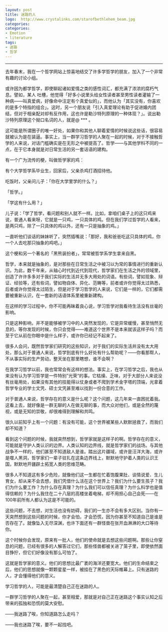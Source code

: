 ```yaml
---
layout: post
title: 迷路的人
logo:  http://www.crystalinks.com/starofbethlehem_beam.jpg
categories:
categories:
- Emotion
- literature
tags:
- 迷路
- 哲学
---
```

---

去年春末，我在一个哲学网站上惊喜地结交了许多学哲学的朋友，加入了一个非常有趣的讨论小组。  

或许因为都学哲学，即使聊起诸如爱情之类的感性词汇，都充满了浓浓的腐朽气息。譬如，某人 吐槽，他觉得「好多小说里头给女性读者甚至男性读者灌输了一种病——叫真爱病，好像命中注定有个真爱似的」，而他认为「其实没有，你喜欢的是多个特指的组合」。这时，另一个朋友说「引入真爱理论有助于促进婚内团结，但对于相亲配对却有反作用，这也许是勒沙特列原理的一种体现？」。说出勒沙特列原理这个拗口名词的人，就是@ *** 。   

这可能是所谓圈子的唯一好处，如果你和其他人聊着爱情的时候说这些话，很容易就被认为是在装逼。事实上，当一群学习哲学的人聚在一起的时候，对于不接触哲学的人来说，对话门槛确实是在无形之中被提高了。哲学——与其他学科不同的一点，在于它本身就是对日常生活的另一套话语的建构。  

有一个广为流传的梗，叫做哲学家的鸡：  
  


有个大学哲学系毕业生，回家后，父亲杀鸡打酒招待他。  

吃饭时，父亲问儿子：「你在大学里学的什么？」  

「哲学。」  

「学这有什么用？」  

儿子说：「学了哲学，看问题和别人就不一样。比如，拿咱们桌子上的这只鸡来说，普通人看来呀，它就是一只鸡，一只具体的鸡。但在我们学过哲学的人看来，是两只鸡，除了一只具体的鸡以外，还有一只是抽象的鸡。」  

一直听他们谈话的妹妹听了，突然插嘴说：「那好，我和爸爸吃这只具体的鸡，你一个人去吃那只抽象的鸡吧。」  


这个梗和另一个著名的「黑熊装扮者」，常常被哲学系学生拿来自黑。  


哲学，本来就是抽象的，是对那些在日常生活之中被习以为常的事情进行的重新认识。为此，数千年来，从轴心时代到近代到现代，哲学家们在生活之外的领域里，创造了许许多多对于我们实际的生活并无多大用处的词语。有些词，譬如现象、辩证、经验等，还有些词，譬如物自体、异化、范畴等，前者或许你觉得太过熟悉，后者或许你觉得太过陌生，但是对于学习哲学的人来说，它们是一样的，它们都需要被重新认识，在一套新的话语体系里被重新建构。  


在这样的学习过程中，你不可能再昧着良心说，学习哲学对我看待生活没有丝毫的影响。  


只是这种影响，并不是能够被学习中的人突然发现的，它是异常缓慢，甚至悄然无息的，等你发现的时候，你只会觉得——难道这个世界不是本来就该这样子吗？而至于它从前在你眼中是什么样子，或许你已经记不起来了。  


很多人会问，既然哲学家们研究的这些知识，对于我们的实际生活并没有太大用处，那么对于普通人来说，哲学到底有什么好处有什么帮助呢？——你看那帮人，不从事实际的生产劳动，整天坐在那里瞎想，谁不会啊？  


在我学习哲学以前，我也常常会有这样的想法。事实上，在学习哲学之后，我也从来没有认为学习哲学是一件特别”光荣“的事。它枯燥、乏味，对于大部分人来说没有丝毫用处，如果没有其他的技能得以仗身或者不爬到学术金字塔的顶端，光拿着哲学专业的学士文凭、硕士文凭甚至难以找到一份合意的工作。  


对于普通人来说，哲学存在的意义是什么呢？这个问题，这几年来一直困扰着我。这看上去，就好像是一群无聊的人在做无聊的事，而大众对他们，或是全然的蔑视，或是无知的崇敬，却很难得到理解和共鸣。  


很久以前知乎上有一个问题：有没有可能，这个世界被某些人默默拯救了，而我们却不知道？  


看到这个问题的时候，我就突然想到，哲学家就是这样子的啊。哲学存在的意义，可能就是守护人类认识的边界。人类认知的边界线，就是哲学家们的战场。与其他战争不一样的，他们甚至不知道敌人是谁。踏出这片疆域，或许是汪洋大海，或许是噬人黑洞，哲学家们一辈子驻扎在这条边界线上，默默地守护着人类的认识王国，默默地开疆辟土拓宽人类的思维范畴。  


很多人不知道这有多少危险，就像他们这一生都在忙着饱腹果肚、谈情说爱、生儿育女，却从来不会去想，我们凭借什么活在这个世界上？我们为什么要生孩子？我们为什么要工作？为什么存在真理？为什么我们可以信任真理？为什么科学也是值得信赖的？为什么我住在二十八层的高楼坐着电梯，却不用担心自己会死——在100年前所有人都认为这是不可能的。  


这些问题，不去想，对生活也没有妨碍，我们的一生亦不会有多大区别。当你有一天突然想到这些问题的时候，你才会怕，才会恐慌，因为你甚至不知道自己是谁是否存在了。就像坠入无尽深渊，也许下面还有一群怪兽在张开血淋淋的大口等待你。  


这个时候你会发现，原来有一批人，他们的使命就是去想这些问题啊。那些让你窒息的问题，已经有很多的人解答过它们，那些怪兽都被关进了笼子里，即使依然面目狰狞，但它们好像没有那么可怕了。  


这就是哲学家的意义。他们的思想比最广袤的海洋还要宽大。他们的生命结束之后，他们的思想就像一颗颗星星一样，被挂在了黑色的天际帷幕上。只有迷路的人，才会懂得他们的意义。  


学习哲学的人，可能是最清楚自己正在迷路的人。  


一群学习哲学的人聚在一起，甚至相爱，那就是对自己正在迷路这个事实认知之后带来的孤独和恐慌的莫大安慰。  



——我迷路了唉，你知道路怎么走吗？  


——我也迷路了唉，要不一起找吧。  
